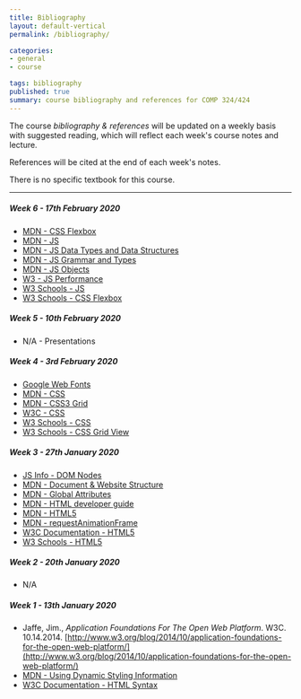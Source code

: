 ```yaml
---
title: Bibliography
layout: default-vertical
permalink: /bibliography/

categories:
- general
- course

tags: bibliography
published: true
summary: course bibliography and references for COMP 324/424
---
```


The course *bibliography & references* will be updated on a weekly basis with suggested reading, which will reflect each week's course notes and lecture.

References will be cited at the end of each week's notes.

There is no specific textbook for this course.

***

<!-- ###### Week 15 - 3rd December 2019

  * [MDN - Introduction to automated testing](https://developer.mozilla.org/en-US/docs/Learn/Tools_and_testing/Cross_browser_testing/Automated_testing)
  * [MDN - Publishing your website](https://developer.mozilla.org/en-US/docs/Learn/Getting_started_with_the_web/Publishing_your_website)
  * [MDN - Strategies for carrying out testing](https://developer.mozilla.org/en-US/docs/Learn/Tools_and_testing/Cross_browser_testing/Testing_strategies)
  * [MDN - Tools & Testing](https://developer.mozilla.org/en-US/docs/Learn/Tools_and_testing)
  * [MDN - Web components](https://developer.mozilla.org/en-US/docs/Web/Web_Components)
  * [Travis CI](https://travis-ci.org/)
  * [Webpack](https://webpack.js.org/)

###### Week 14 - 26th November 2019

* JavaScript
  * [D3 - Easing](https://github.com/mbostock/d3/wiki/Transitions#d3_ease)
  * [D3 - Scales](https://github.com/mbostock/d3/wiki/Scales)
  * [MDN - Proxy](https://developer.mozilla.org/en-US/docs/Web/JavaScript/Reference/Global_Objects/Proxy)
* Design Patterns
	* [Observer](https://en.wikipedia.org/wiki/Observer_pattern)
	* [Pub/Sub](https://en.wikipedia.org/wiki/Publish%E2%80%93subscribe_pattern)
* Various - Tools
	* [Grunt - JavaScript Task Runner](https://gruntjs.com/)
	* [Webpack - JS bundler](https://webpack.js.org/)

##### Week 13 - 19th November 2019

* Databases
  * [Firebase](https://firebase.google.com/)
  * [Firebase - database rules](https://firebase.google.com/docs/database/security/quickstart)
  * [Firebase Docs - DataSnapshot](https://firebase.google.com/docs/reference/js/firebase.database.DataSnapshot)
  * [Firebase docs - `on()` events](https://firebase.google.com/docs/reference/js/firebase.database.Reference#on)
  * [Google's Cloud Platform](https://cloud.google.com/shell/docs/features#code_editor)
  * MongoDB
    * [MongoDB - For Giant Ideas](https://www.mongodb.org/)
  * Mongoose
    * [MongooseJS Docs](http://mongoosejs.com/index.html)
* JavaScript
  * [MDN - Inheritance and the prototype chain](https://developer.mozilla.org/en-US/docs/Web/JavaScript/Inheritance_and_the_prototype_chain)
  * [MDN - Prototype](https://developer.mozilla.org/en-US/docs/Web/JavaScript/Reference/Global_Objects/Object/prototype)

### Week 12 - 12th November 2019

  * JavaScript
	  * [MDN - ES modules - import](https://developer.mozilla.org/en-US/docs/Web/JavaScript/Reference/Statements/import)
    * [MDN - ES modules - export](https://developer.mozilla.org/en-US/docs/web/javascript/reference/statements/export)
  * Homebrew for OS X
    * [Homebrew - the missing package manager for OS X](http://brew.sh/)
  * [MDN - JS Objects](https://developer.mozilla.org/en-US/docs/Web/JavaScript/Guide/Working_with_Objects)
  * Node.js
    * [Node.js](https://nodejs.org/en/)
    * [ExpressJS](http://expressjs.com/)
  * Redis
    * [redis.io](http://redis.io/)
  * [W3 - JS Object](http://www.w3schools.com/js/js_objects.asp)
  * [W3 - JS Performance](http://www.w3schools.com/js/js_performance.asp)

##### Week 11 - 5th November 2019

  * [Create your own AJAX loader](http://www.ajaxload.info/)
  * [Flickr API - Public feeds](https://www.flickr.com/services/feeds/)
  * [Flickr API - Public feed - public photos & video ](https://www.flickr.com/services/feeds/docs/photos_public/)
  * [MDN - JS - Async & Await](https://developer.mozilla.org/en-US/docs/Learn/JavaScript/Asynchronous/Async_await)
  * [MDN - JS - Iterators and Generators](https://developer.mozilla.org/en-US/docs/Web/JavaScript/Guide/Iterators_and_Generators)
  * [MDN - JS - Using Promises](https://developer.mozilla.org/en-US/docs/Web/JavaScript/Guide/Using_promises)
  * [W3 - CSS Flexible Box Layout Module 1](https://drafts.csswg.org/css-flexbox/)
  * [W3 Selector API](http://www.w3.org/TR/selectors-api/)

##### Week 10 - 29th October 2019

  * N/A - Presentations

##### Week 9 - 22nd October 2019

  * [jQuery API](https://api.jquery.com/)
  * [jQuery - deferred ](https://api.jquery.com/jquery.deferred/)
  * [jQuery - .getJSON()](http://api.jQuery.com/jQuery.getjson/)
  * [jQuery - JSONP](https://learn.jquery.com/ajax/working-with-jsonp/)

##### Week 8 - 15th October 2019

  * [MDN - JS](https://developer.mozilla.org/en-US/docs/Web/JavaScript/Guide)
  * [jQuery](https://jQuery.com/)
  * [jQuery API](https://api.jquery.com/)
  * [jQuery :parent selector](https://api.jquery.com/parent-selector/)
  * [MDN - JS Closures](https://developer.mozilla.org/en-US/docs/Web/JavaScript/Closures)
  * [MDN - JS Objects](https://developer.mozilla.org/en-US/docs/Web/JavaScript/Guide/Working_with_Objects)
  * [MDN - JS `this`](https://developer.mozilla.org/en-US/docs/Web/JavaScript/Reference/Operators/this)
-->

##### Week 6 - 17th February 2020

  * [MDN - CSS Flexbox](https://developer.mozilla.org/en-US/docs/Learn/CSS/CSS_layout/Flexbox)
  * [MDN - JS](https://developer.mozilla.org/en-US/docs/Web/JavaScript/Guide)
  * [MDN - JS Data Types and Data Structures](https://developer.mozilla.org/en-US/docs/Web/JavaScript/Data_structures)
  * [MDN - JS Grammar and Types](https://developer.mozilla.org/en-US/docs/Web/JavaScript/Guide/Grammar_and_types)
  * [MDN - JS Objects](https://developer.mozilla.org/en-US/docs/Web/JavaScript/Guide/Working_with_Objects)
  * [W3 - JS Performance](http://www.w3schools.com/js/js_performance.asp)
  * [W3 Schools - JS](http://www.w3schools.com/js/default.asp)
  * [W3 Schools - CSS Flexbox](https://www.w3schools.com/css/css3_flexbox.asp)

##### Week 5 - 10th February 2020

  * N/A - Presentations

##### Week 4 - 3rd February 2020

  * [Google Web Fonts](https://fonts.google.com/)
  * [MDN - CSS](https://developer.mozilla.org/en-US/docs/Web/CSS)
  * [MDN - CSS3 Grid](https://developer.mozilla.org/en-US/docs/Web/CSS/CSS_Grid_Layout)
  * [W3C - CSS](http://www.w3.org/Style/CSS/)
  * [W3 Schools - CSS](http://www.w3schools.com/css/default.asp)
  * [W3 Schools - CSS Grid View](https://www.w3schools.com/css/css_rwd_grid.asp)

##### Week 3 - 27th January 2020
  * [JS Info - DOM Nodes](https://javascript.info/dom-nodes)
  * [MDN - Document & Website Structure](https://developer.mozilla.org/en-US/docs/Learn/HTML/Introduction_to_HTML/Document_and_website_structure)
  * [MDN - Global Attributes](https://developer.mozilla.org/en-US/docs/Web/HTML/Global_attributes)
  * [MDN - HTML developer guide](https://developer.mozilla.org/en-US/docs/Web/Guide/HTML)
  * [MDN - HTML5](https://developer.mozilla.org/en-US/docs/Web/Guide/HTML/HTML5)
  * [MDN - requestAnimationFrame](https://developer.mozilla.org/en-US/docs/Web/API/window/requestAnimationFrame)
  * [W3C Documentation - HTML5](http://www.w3.org/TR/html5/Overview.html#contents)
  * [W3 Schools - HTML5](https://www.w3schools.com/html/default.asp)

##### Week 2 - 20th January 2020

* N/A

##### Week 1 - 13th January 2020

  * Jaffe, Jim., *Application Foundations For The Open Web Platform*. W3C. 10.14.2014. [http://www.w3.org/blog/2014/10/application-foundations-for-the-open-web-platform/](http://www.w3.org/blog/2014/10/application-foundations-for-the-open-web-platform/)
  * [MDN - Using Dynamic Styling Information](https://developer.mozilla.org/en-US/docs/Web/API/CSS_Object_Model/Using_dynamic_styling_information)
  * [W3C Documentation - HTML Syntax](http://www.w3.org/TR/html-markup/syntax.html)